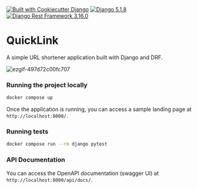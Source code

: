 [![Built with Cookiecutter Django](https://img.shields.io/badge/built%20with-Cookiecutter%20Django-8d7812.svg?logo=cookiecutter)](https://github.com/cookiecutter/cookiecutter-django/)
[![Django 5.1.8](https://img.shields.io/badge/5.1.8-Django-0c4b33)](https://www.djangoproject.com/)
[![Django Rest Framework 3.16.0](https://img.shields.io/badge/3.16.0-DRF-ad0000)](https://www.django-rest-framework.org/)

# QuickLink
A simple URL shortener application built with Django and DRF.

![ezgif-497d72c00fc707](https://github.com/user-attachments/assets/3f557d70-5822-44ac-944f-3b77d6745a11)

### Running the project locally

```bash
docker compose up
```

Once the application is running, you can access a sample landing page at `http://localhost:8000/`.

### Running tests

```bash
docker compose run --rm django pytest
```

### API Documentation

You can access the OpenAPI documentation (swagger UI) at `http://localhost:8000/api/docs/`.

